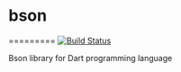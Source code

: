 # bson

=========
[![Build Status](https://travis-ci.org/mongo-dart/bson.svg?branch=master)](https://travis-ci.org/mongo-dart/bson)

Bson library for Dart programming language
